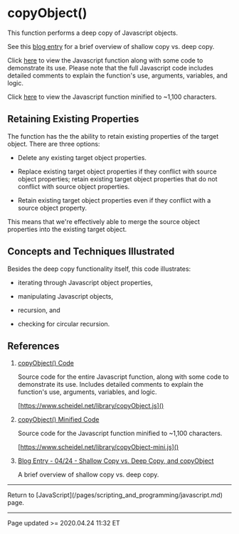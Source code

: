 # copyObject()

This function performs a deep copy of Javascript objects.

See this [blog entry](/pages/blog.md#04/24_-_Shallow_Copy_vs._Deep_Copy,_and_copyObject) for a brief overview of shallow copy vs. deep copy.

Click [here](https://www.scheidel.net/library/copyObject.js) to view the Javascript function along with some code to demonstrate its use. Please note that the full Javascript code includes detailed comments to explain the function's use, arguments, variables, and logic.

Click [here](https://www.scheidel.net/library/copyObject-mini.js) to view the Javascript function minified to ~1,100 characters.

## Retaining Existing Properties

The function has the the ability to retain existing properties of the target object. There are three options:

 - Delete any existing target object properties.

 - Replace existing target object properties if they conflict with source object properties; retain existing target object properties that do not conflict with source object properties.

 - Retain existing target object properties even if they conflict with a source object property.

This means that we're effectively able to merge the source object properties into the existing target object.

## Concepts and Techniques Illustrated

Besides the deep copy functionality itself, this code illustrates:

 - iterating through Javascript object properties,

 - manipulating Javascript objects,

 - recursion, and

 - checking for circular recursion.

## References

 1. [copyObject() Code](/library/copyObject.js)

    Source code for the entire Javascript function, along with some code to demonstrate its use. Includes detailed comments to explain the function's use, arguments, variables, and logic.

    [https://www.scheidel.net/library/copyObject.js]()

 2. [copyObject() Minified Code](/library/copyObject-mini.js)

    Source code for the Javascript function minified to ~1,100 characters.

    [https://www.scheidel.net/library/copyObject-mini.js]()

 3. [Blog Entry - 04/24 - Shallow Copy vs. Deep Copy, and copyObject](/pages/blog.md#04/24_-_Shallow_Copy_vs._Deep_Copy,_and_copyObject)

    A brief overview of shallow copy vs. deep copy.

<hr class="tight">
Return to [JavaScript](/pages/scripting_and_programming/javascript.md) page.

<hr class="tight"><p class="timestamp">Page updated >= 2020.04.24 11:32 ET</p>
